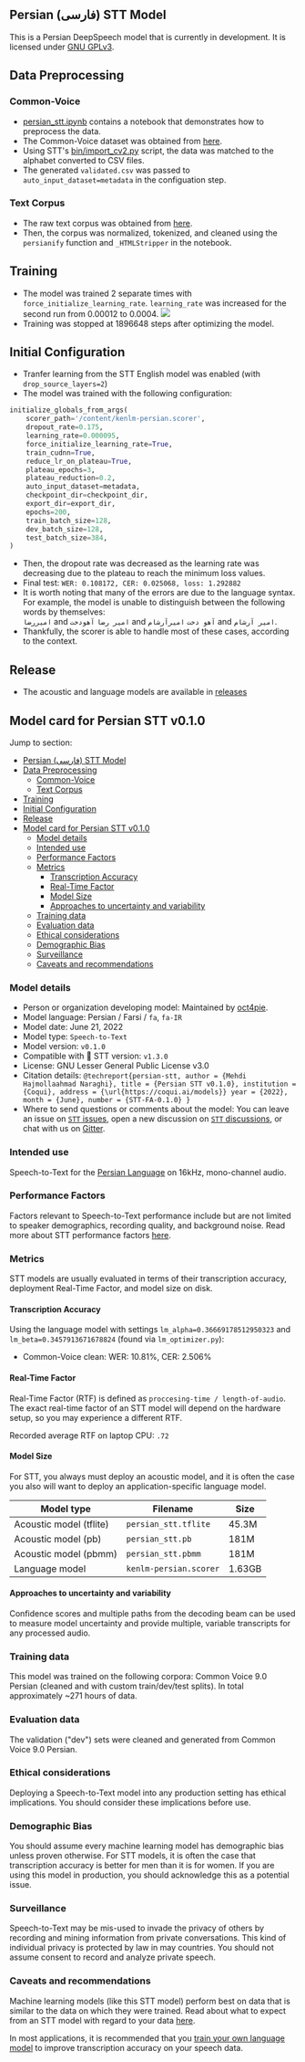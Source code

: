 ## Persian (فارسی) STT Model
This is a Persian DeepSpeech model that is currently in development. It is licensed under [GNU GPLv3](LICENSE).
## Data Preprocessing
### Common-Voice
- [persian_stt.ipynb](persian_stt.ipynb) contains a notebook that demonstrates how to preprocess the data.
- The Common-Voice dataset was obtained from [here](https://commonvoice.mozilla.org/en/datasets).
- Using STT's [bin/import_cv2.py](https://github.com/coqui-ai/STT/blob/main/bin/import_cv2.py) script, the data was matched to the alphabet converted to CSV files.
- The generated `validated.csv` was passed to `auto_input_dataset=metadata` in the configuation step.
### Text Corpus
- The raw text corpus was obtained from [here](https://github.com/persiannlp/persian-raw-text).
- Then, the corpus was normalized, tokenized, and cleaned using the `persianify` function and `_HTMLStripper` in the notebook.
## Training
- The model was trained 2 separate times with `force_initialize_learning_rate`.
`learning_rate` was increased for the second run from 0.00012 to 0.0004.
![](figures/OMxHANpRxgIeXHjfgJrZHQNj.png)
- Training was stopped at 1896648 steps after optimizing the model.

## Initial Configuration
- Tranfer learning from the STT English model was enabled (with `drop_source_layers=2`)
- The model was trained with the following configuration:
```python
initialize_globals_from_args(
    scorer_path='/content/kenlm-persian.scorer',
    dropout_rate=0.175,
    learning_rate=0.000095,
    force_initialize_learning_rate=True,
    train_cudnn=True,
    reduce_lr_on_plateau=True,
    plateau_epochs=3,
    plateau_reduction=0.2,
    auto_input_dataset=metadata,
    checkpoint_dir=checkpoint_dir,
    export_dir=export_dir,
    epochs=200,
    train_batch_size=128,
    dev_batch_size=128,
    test_batch_size=384,
)
```
- Then, the dropout rate was decreased as the learning rate was decreasing due to the plateau to reach the minimum loss values.
- Final test: `WER: 0.108172, CER: 0.025068, loss: 1.292882`
- It is worth noting that many of the errors are due to the language syntax. For example, the model is unable to distinguish between the following words by themselves:<br>
`امیررضا` and `امیر رضا`
`آهودخت` and `آهو دخت`
`امیرآرشام` and `امیر آرشام`.
- Thankfully, the scorer is able to handle most of these cases, according to the context.

## Release
 - The acoustic and language models are available in [releases](https://github.com/Oct4Pie/persian-stt/releases)
## Model card for Persian STT v0.1.0

Jump to section:

- [Persian (فارسی) STT Model](#persian-فارسی-stt-model)
- [Data Preprocessing](#data-preprocessing)
  - [Common-Voice](#common-voice)
  - [Text Corpus](#text-corpus)
- [Training](#training)
- [Initial Configuration](#initial-configuration)
- [Release](#release)
- [Model card for Persian STT v0.1.0](#model-card-for-persian-stt-v010)
  - [Model details](#model-details)
  - [Intended use](#intended-use)
  - [Performance Factors](#performance-factors)
  - [Metrics](#metrics)
    - [Transcription Accuracy](#transcription-accuracy)
    - [Real-Time Factor](#real-time-factor)
    - [Model Size](#model-size)
    - [Approaches to uncertainty and variability](#approaches-to-uncertainty-and-variability)
  - [Training data](#training-data)
  - [Evaluation data](#evaluation-data)
  - [Ethical considerations](#ethical-considerations)
  - [Demographic Bias](#demographic-bias)
  - [Surveillance](#surveillance)
  - [Caveats and recommendations](#caveats-and-recommendations)

### Model details

- Person or organization developing model: Maintained by [oct4pie](https://github.com/Oct4Pie).
- Model language: Persian / Farsi / `fa`, `fa-IR`
- Model date: June 21, 2022
- Model type: `Speech-to-Text`
- Model version: `v0.1.0`
- Compatible with 🐸 STT version: `v1.3.0`
- License: GNU Lesser General Public License v3.0
- Citation details: `@techreport{persian-stt, author = {Mehdi Hajmollaahmad Naraghi}, title = {Persian STT v0.1.0}, institution = {Coqui}, address = {\url{https://coqui.ai/models}} year = {2022}, month = {June}, number = {STT-FA-0.1.0} }`
- Where to send questions or comments about the model: You can leave an issue on [`STT` issues](https://github.com/coqui-ai/STT/issues), open a new discussion on [`STT` discussions](https://github.com/coqui-ai/STT/discussions), or chat with us on [Gitter](https://gitter.im/coqui-ai/).

### Intended use

Speech-to-Text for the [Persian Language](https://en.wikipedia.org/wiki/Persian_language) on 16kHz, mono-channel audio.

### Performance Factors

Factors relevant to Speech-to-Text performance include but are not limited to speaker demographics, recording quality, and background noise. Read more about STT performance factors [here](https://stt.readthedocs.io/en/latest/DEPLOYMENT.html#how-will-a-model-perform-on-my-data).

### Metrics

STT models are usually evaluated in terms of their transcription accuracy, deployment Real-Time Factor, and model size on disk.

#### Transcription Accuracy

Using the language model with settings `lm_alpha=0.36669178512950323` and `lm_beta=0.3457913671678824` (found via `lm_optimizer.py`):

- Common-Voice clean: WER: 10.81\%, CER: 2.506\%

#### Real-Time Factor

Real-Time Factor (RTF) is defined as `proccesing-time / length-of-audio`. The exact real-time factor of an STT model will depend on the hardware setup, so you may experience a different RTF.

Recorded average RTF on laptop CPU: `.72`


#### Model Size

For STT, you always must deploy an acoustic model, and it is often the case you also will want to deploy an application-specific language model.

| Model type              | Filename               | Size   |
| ----------------------- | ---------------------- | ------ |
| Acoustic model (tflite) | `persian_stt.tflite`   | 45.3M  |
| Acoustic model (pb)     | `persian_stt.pb`       | 181M   |
| Acoustic model (pbmm)   | `persian_stt.pbmm`     | 181M   |
| Language model          | `kenlm-persian.scorer` | 1.63GB |

#### Approaches to uncertainty and variability

Confidence scores and multiple paths from the decoding beam can be used to measure model uncertainty and provide multiple, variable transcripts for any processed audio.

### Training data

This model was trained on the following corpora: Common Voice 9.0 Persian (cleaned and with custom train/dev/test splits). In total approximately ~271 hours of data.

### Evaluation data

The validation ("dev") sets were cleaned and generated from Common Voice 9.0 Persian.

### Ethical considerations

Deploying a Speech-to-Text model into any production setting has ethical implications. You should consider these implications before use.

### Demographic Bias

You should assume every machine learning model has demographic bias unless proven otherwise. For STT models, it is often the case that transcription accuracy is better for men than it is for women. If you are using this model in production, you should acknowledge this as a potential issue.

### Surveillance

Speech-to-Text may be mis-used to invade the privacy of others by recording and mining information from private conversations. This kind of individual privacy is protected by law in may countries. You should not assume consent to record and analyze private speech.

### Caveats and recommendations

Machine learning models (like this STT model) perform best on data that is similar to the data on which they were trained. Read about what to expect from an STT model with regard to your data [here](https://stt.readthedocs.io/en/latest/DEPLOYMENT.html#how-will-a-model-perform-on-my-data). 

In most applications, it is recommended that you [train your own language model](https://stt.readthedocs.io/en/latest/LANGUAGE_MODEL.html) to improve transcription accuracy on your speech data.